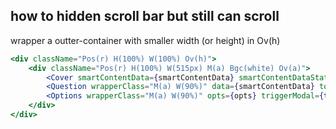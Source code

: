 ## how to hidden scroll bar but still can scroll

wrapper a outter-container with smaller width (or height) in Ov(h)

```jsx
<div className="Pos(r) H(100%) W(100%) Ov(h)">
    <div className="Pos(r) H(100%) W(515px) M(a) Bgc(white) Ov(a)">
        <Cover smartContentData={smartContentData} smartContentDataStat={smartContentDataStat} />
        <Question wrapperClass="M(a) W(90%)" data={smartContentData} total={smartContentData.questions.length || 0} currentIndex={0} />
        <Options wrapperClass="M(a) W(90%)" opts={opts} triggerModal={this.handleClick}/>
    </div>
</div>
```
